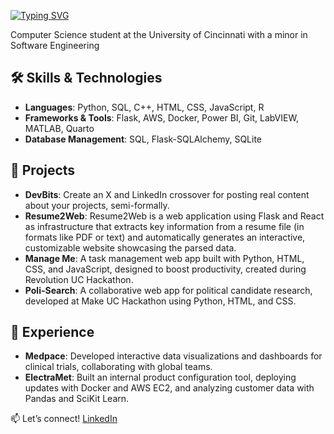 [![Typing SVG](https://readme-typing-svg.demolab.com?font=Arial&size=30&letterSpacing=tiny&duration=2000&pause=10000&color=FFFFFF&center=false&vCenter=true&width=435&lines=Hi,+I'm+Nathan+Grilliot)](https://git.io/typing-svg)

Computer Science student at the University of Cincinnati with a minor in Software Engineering

## 🛠 Skills & Technologies
- **Languages**: Python, SQL, C++, HTML, CSS, JavaScript, R
- **Frameworks & Tools**: Flask, AWS, Docker, Power BI, Git, LabVIEW, MATLAB, Quarto
- **Database Management**: SQL, Flask-SQLAlchemy, SQLite

## 📂 Projects
- **DevBits**: Create an X and LinkedIn crossover for posting real content about your projects, semi-formally.
- **Resume2Web**: Resume2Web is a web application using Flask and React as infrastructure that extracts key information from a resume file (in formats like PDF or text) and automatically generates an interactive, customizable website showcasing the parsed data.
- **Manage Me**: A task management web app built with Python, HTML, CSS, and JavaScript, designed to boost productivity, created during Revolution UC Hackathon.
- **Poli-Search**: A collaborative web app for political candidate research, developed at Make UC Hackathon using Python, HTML, and CSS.

## 💼 Experience
- **Medpace**: Developed interactive data visualizations and dashboards for clinical trials, collaborating with global teams.
- **ElectraMet**: Built an internal product configuration tool, deploying updates with Docker and AWS EC2, and analyzing customer data with Pandas and SciKit Learn.

📫 Let’s connect! [LinkedIn](www.linkedin.com/in/nathan-grilliot)

